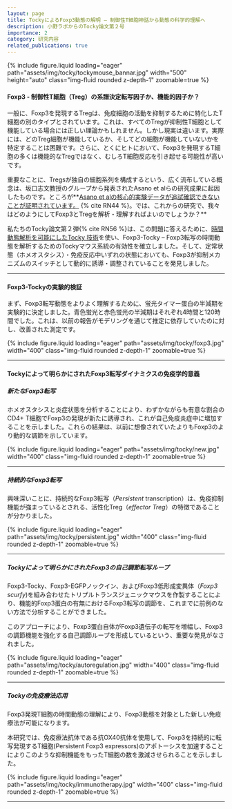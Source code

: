 ```yaml
---
layout: page
title: TockyによるFoxp3動態の解明 – 制御性T細胞神話から動態の科学的理解へ
description: 小野ラボからのTocky論文第２号
importance: 2
category: 研究内容
related_publications: true
---
```


<div class="row">
    <div class="col-sm mt-3 mt-md-0">
        {% include figure.liquid loading="eager" path="assets/img/tocky/tockymouse_bannar.jpg" width="500" height="auto" class="img-fluid rounded z-depth-1" zoomable=true %}
    </div>
</div>

#### Foxp3 - 制御性T細胞（Treg）の系譜決定転写因子か、機能的因子か？

一般に、Foxp3を発現するTregは、免疫細胞の活動を抑制するために特化したT細胞の別のタイプとされています。これは、すべてのTregが抑制性T細胞として機能している場合には正しい理論かもしれません。しかし現実は違います。実際には、どのTreg細胞が機能しているか、そしてどの細胞が機能していないかを特定することは困難です。さらに、とくにヒトにおいて、Foxp3を発現するT細胞の多くは機能的なTregではなく、むしろT細胞反応を引き起せる可能性が高いです。

重要なことに、Tregsが独自の細胞系列を構成するという、広く流布している概念は、坂口志文教授のグループから発表されたAsano et alらの研究成果に起因したものです。ところが**[Asano et alの核心的実験データが追試確認できないことが証明されています。](https://monotockylab.github.io/blog/2024/reflections/) {% cite RN44 %}。では、これからの研究で、我々はどのようにしてFoxp3とTregを解析・理解すればよいのでしょうか？**

私たちのTocky論文第２弾{% cite RN56 %}は、この問題に答えるために、[時間動態解析を可能にしたTocky 技術](https://monotockylab.github.io/japanese/2024-06-07/)を使い、Foxp3-Tocky – Foxp3転写の時間動態を解析するためのTockyマウス系統の有効性を確立しました。そして、定常状態（ホメオスタシス）・免疫反応中いずれの状態においても、Foxp3が抑制メカニズムのスイッチとして動的に誘導・調整されていることを発見しました。

---

#### Foxp3-Tockyの実験的検証

まず、Foxp3転写動態をよりよく理解するために、蛍光タイマー蛋白の半減期を実験的に決定しました。青色蛍光と赤色蛍光の半減期はそれぞれ4時間と120時間でした。これは、以前の報告がモデリングを通じて推定に依存していたのに対し、改善された測定です。

<div class="row">
    <div class="col-sm mt-3 mt-md-0">
        {% include figure.liquid loading="eager" path="assets/img/tocky/foxp3.jpg" width="400" class="img-fluid rounded z-depth-1" zoomable=true %}
    </div>
</div>

---

#### Tockyによって明らかにされたFoxp3転写ダイナミクスの免疫学的意義

##### 新たなFoxp3転写

ホメオスタシスと炎症状態を分析することにより、わずかながらも有意な割合のCD4+ T細胞でFoxp3の発現が新たに誘導され、これが自己免疫炎症中に増加することを示しました。これらの結果は、以前に想像されていたよりもFoxp3のより動的な調節を示しています。

<div class="row">
    <div class="col-sm mt-3 mt-md-0">
        {% include figure.liquid loading="eager" path="assets/img/tocky/new.jpg" width="400" class="img-fluid rounded z-depth-1" zoomable=true %}
    </div>
</div>

---

##### 持続的なFoxp3転写

興味深いことに、持続的なFoxp3転写（_Persistent_ transcription）は、免疫抑制機能が強まっているとされる、活性化Treg（_effector Treg_）の特徴であることが分かりました。

<div class="row">
    <div class="col-sm mt-3 mt-md-0">
        {% include figure.liquid loading="eager" path="assets/img/tocky/persistent.jpg" width="400" class="img-fluid rounded z-depth-1" zoomable=true %}
    </div>
</div>

---

##### Tockyによって明らかにされたFoxp3の自己調節転写ループ

Foxp3-Tocky、Foxp3-EGFPノックイン、およびFoxp3低形成変異体（_Foxp3 scurfy_)を組み合わせたトリプルトランスジェニックマウスを作製することにより、機能的Foxp3蛋白の有無におけるFoxp3転写の調節を、これまでに前例のない方法で分析することができました。

このアプローチにより、Foxp3蛋白自体がFoxp3遺伝子の転写を増幅し、Foxp3の調節機能を強化する自己調節ループを形成しているという、重要な発見がなされました。

<div class="row">
    <div class="col-sm mt-3 mt-md-0">
        {% include figure.liquid loading="eager" path="assets/img/tocky/autoregulation.jpg" width="400" class="img-fluid rounded z-depth-1" zoomable=true %}
    </div>
</div>

---

##### Tockyの免疫療法応用

Foxp3発現T細胞の時間動態の理解により、Foxp3動態を対象とした新しい免疫療法が可能になります。

本研究では、免疫療法抗体である抗OX40抗体を使用して、Foxp3を持続的に転写発現するT細胞(Persistent Foxp3 expressors)のアポトーシスを加速することによりこのような抑制機能をもったT細胞の数を激減させられることを示しました。

<div class="row">
    <div class="col-sm mt-3 mt-md-0">
        {% include figure.liquid loading="eager" path="assets/img/tocky/immunotherapy.jpg"  width="400" class="img-fluid rounded z-depth-1" zoomable=true %}
    </div>
</div>

---
